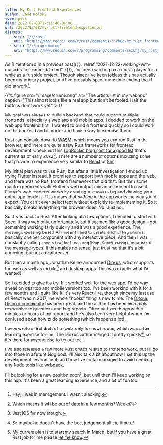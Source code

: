 ```yaml
---
title: My Rust Frontend Experiences
author: Dave Rolsky
type: post
date: 2022-02-08T17:11:40-06:00
url: /2022/02/08/my-rust-frontend-experiences
discuss:
  - site: "/r/rust"
    uri: "https://www.reddit.com/r/rust/comments/snzb8d/my_rust_frontend_experiences/"
  - site: "/r/programming"
    uri: "https://www.reddit.com/r/programming/comments/snzbhj/my_rust_frontend_experiences/"
---
```


As [I mentioned in a previous post]({{< relref
"2021-12-22-working-with-musicbrainz-name-data.md" >}}), I've been working on a music player for a while
as a fun side project. Though since I've been jobless this has actually been my primary project, and
I've probably spent more time coding than I did at work[^1].

{{%
    figure
    src="/image/crumb.png"
    alt="The artists list in my webapp"
    caption="This almost looks like a real app but don't be fooled. Half the buttons don't work yet."
%}}

My goal was always to build a backend that could support multiple frontends, especially a web app
and mobile apps. I decided to work on the web app frontend first. I wanted to build _a_ frontend
quickly so I could work on the backend and importer and have a way to exercise them.

Rust can compile down to [WASM](https://webassembly.org/), which means you can run Rust in the
browser, and there are quite a few Rust frameworks for frontend development. Check out this
[LogRocket blog post for a good list](https://blog.logrocket.com/current-state-rust-web-frameworks/)
that's current as of early 2022[^2]. There are a number of options including some that provide an
experience very similar to [React](https://reactjs.org/) or [Elm](https://elm-lang.org/).

My initial plan was to use Rust, but after a little investigation I ended up trying Flutter instead.
It promises to support both mobile apps and the web, and there was no Rust frontend framework that
did that. But then some quick experiments with Flutter's web output convinced me not to use it.
Flutter's web renderer works by creating a `<canvas>` tag and drawing your entire app inside it.
This means that _nothing_ in the app works the way you'd expect. You can't even select text without
explicitly re-implementing it. So it basically breaks everything the browser does. No. Just no.

So it was back to Rust. After looking at a few options, I decided to start with
[Seed](https://seed-rs.org/). It was web only, unfortunately, but it seemed like a good design. I
got something working fairly quickly and it was a good experience. The message-passing based API
meant I had to create a _lot_ of `Msg` enums, basically one per component with any interactive
piece. And then I was constantly calling `some_view(foo).map_msg(Msg::SomeViewMsg)` because of the
message types. If this makes no sense, just trust me that it's a bit annoying, but not a
dealbreaker.

But then a month ago, Jonathan Kelley announced [Dioxus](https://dioxuslabs.com/), which supports
the web as well as mobile[^3] and desktop apps. This was exactly what I'd wanted!

So I decided to give it a try. If it worked well for the web app, I'd be way ahead on desktop and
mobile versions too. I've been working with it for a few months and I quite like it. It's very
React-like, though since my last use of React was in 2017, the whole "hooks" thing is new to me. The
[Dioxus Discord community](https://discord.gg/XgGxMSkvUM) has been great, and the author has been
_incredibly_ responsive to questions and bug reports. Often he fixes things within minutes or hours
of my report, and he's also been very helpful when I'm confused about how to do something (which
happens a lot).

I even wrote a first draft of a (web-only for now) router, which was a fun learning exercise for me.
The Dioxus author merged it pretty quickly[^4], so it's there for anyone else to try out too.

I've also released a few more Rust crates related to frontend work, but I'll go into those in a
future blog post. I'll also talk a bit about how I set this up the development environment, and how
I've so far managed to avoid needing any Node tools like [webpack](https://webpack.js.org/).

I'll be looking for a new position soon[^5], but until then I'll keep working on this app. It's been
a great learning experience, and a lot of fun too.

[^1]: Hey, I was in management. I wasn't slacking.

[^2]: Which means it will be out of date in a few months? Weeks?

[^3]: Just iOS for now though.

[^4]: So maybe he doesn't have the best judgement all the time.

[^5]:
    My current plan is to start my search in March, but if you have a great Rust job for me please
    [let me know](mailto:autarch@urth.org).
